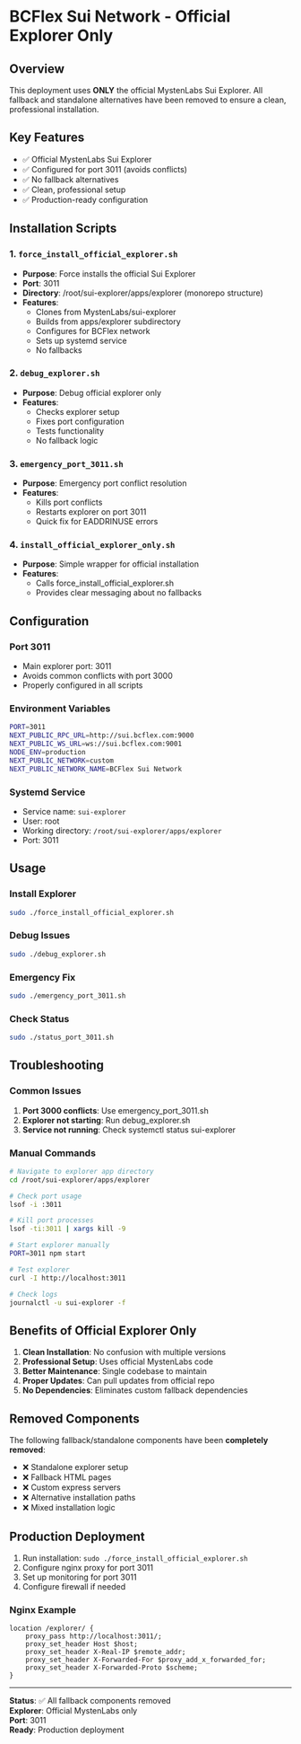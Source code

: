 # BCFlex Sui Network - Official Explorer Only

## Overview

This deployment uses **ONLY** the official MystenLabs Sui Explorer. All fallback and standalone alternatives have been removed to ensure a clean, professional installation.

## Key Features

- ✅ Official MystenLabs Sui Explorer
- ✅ Configured for port 3011 (avoids conflicts)
- ✅ No fallback alternatives
- ✅ Clean, professional setup
- ✅ Production-ready configuration

## Installation Scripts

### 1. `force_install_official_explorer.sh`
- **Purpose**: Force installs the official Sui Explorer
- **Port**: 3011
- **Directory**: /root/sui-explorer/apps/explorer (monorepo structure)
- **Features**: 
  - Clones from MystenLabs/sui-explorer
  - Builds from apps/explorer subdirectory
  - Configures for BCFlex network
  - Sets up systemd service
  - No fallbacks

### 2. `debug_explorer.sh`
- **Purpose**: Debug official explorer only
- **Features**:
  - Checks explorer setup
  - Fixes port configuration
  - Tests functionality
  - No fallback logic

### 3. `emergency_port_3011.sh`
- **Purpose**: Emergency port conflict resolution
- **Features**:
  - Kills port conflicts
  - Restarts explorer on port 3011
  - Quick fix for EADDRINUSE errors

### 4. `install_official_explorer_only.sh`
- **Purpose**: Simple wrapper for official installation
- **Features**:
  - Calls force_install_official_explorer.sh
  - Provides clear messaging about no fallbacks

## Configuration

### Port 3011
- Main explorer port: 3011
- Avoids common conflicts with port 3000
- Properly configured in all scripts

### Environment Variables
```bash
PORT=3011
NEXT_PUBLIC_RPC_URL=http://sui.bcflex.com:9000
NEXT_PUBLIC_WS_URL=ws://sui.bcflex.com:9001
NODE_ENV=production
NEXT_PUBLIC_NETWORK=custom
NEXT_PUBLIC_NETWORK_NAME=BCFlex Sui Network
```

### Systemd Service
- Service name: `sui-explorer`
- User: root
- Working directory: `/root/sui-explorer/apps/explorer`
- Port: 3011

## Usage

### Install Explorer
```bash
sudo ./force_install_official_explorer.sh
```

### Debug Issues
```bash
sudo ./debug_explorer.sh
```

### Emergency Fix
```bash
sudo ./emergency_port_3011.sh
```

### Check Status
```bash
sudo ./status_port_3011.sh
```

## Troubleshooting

### Common Issues

1. **Port 3000 conflicts**: Use emergency_port_3011.sh
2. **Explorer not starting**: Run debug_explorer.sh
3. **Service not running**: Check systemctl status sui-explorer

### Manual Commands

```bash
# Navigate to explorer app directory
cd /root/sui-explorer/apps/explorer

# Check port usage
lsof -i :3011

# Kill port processes
lsof -ti:3011 | xargs kill -9

# Start explorer manually
PORT=3011 npm start

# Test explorer
curl -I http://localhost:3011

# Check logs
journalctl -u sui-explorer -f
```

## Benefits of Official Explorer Only

1. **Clean Installation**: No confusion with multiple versions
2. **Professional Setup**: Uses official MystenLabs code
3. **Better Maintenance**: Single codebase to maintain
4. **Proper Updates**: Can pull updates from official repo
5. **No Dependencies**: Eliminates custom fallback dependencies

## Removed Components

The following fallback/standalone components have been **completely removed**:

- ❌ Standalone explorer setup
- ❌ Fallback HTML pages
- ❌ Custom express servers
- ❌ Alternative installation paths
- ❌ Mixed installation logic

## Production Deployment

1. Run installation: `sudo ./force_install_official_explorer.sh`
2. Configure nginx proxy for port 3011
3. Set up monitoring for port 3011
4. Configure firewall if needed

### Nginx Example
```nginx
location /explorer/ {
    proxy_pass http://localhost:3011/;
    proxy_set_header Host $host;
    proxy_set_header X-Real-IP $remote_addr;
    proxy_set_header X-Forwarded-For $proxy_add_x_forwarded_for;
    proxy_set_header X-Forwarded-Proto $scheme;
}
```

---

**Status**: ✅ All fallback components removed  
**Explorer**: Official MystenLabs only  
**Port**: 3011  
**Ready**: Production deployment
